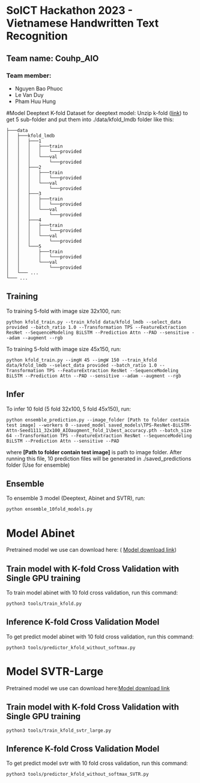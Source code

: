 # SoICT Hackathon 2023 - Vietnamese Handwritten Text Recognition

## Team name: Couhp_AIO
### Team member:
- Nguyen Bao Phuoc
- Le Van Duy
- Pham Huu Hung

#Model Deeptext
K-fold Dataset for deeptext model: Unzip k-fold ([link](https://drive.google.com/drive/folders/1Z1qO-hk6cRwOELIjY_NxTSoTaX51SKIE?usp=drive_link)) to get 5 sub-folder and
put them into ./data/kfold_lmdb folder like this:
```
├───data
│   ├───kfold_lmdb
│   │   ├───1
│   │   │   ├───train
│   │   │   │   └───provided
│   │   │   └───val
│   │   │       └───provided
│   │   ├───2
│   │   │   ├───train
│   │   │   │   └───provided
│   │   │   └───val
│   │   │       └───provided
│   │   ├───3
│   │   │   ├───train
│   │   │   │   └───provided
│   │   │   └───val
│   │   │       └───provided
│   │   ├───4
│   │   │   ├───train
│   │   │   │   └───provided
│   │   │   └───val
│   │   │       └───provided
│   │   └───5
│   │       ├───train
│   │       │   └───provided
│   │       └───val
│   │           └───provided
│   └─── ...
└─── ...
```

## Training
To training 5-fold with image size 32x100, run:
```
python kfold_train.py --train_kfold data/kfold_lmdb --select_data provided --batch_ratio 1.0 --Transformation TPS --FeatureExtraction ResNet --SequenceModeling BiLSTM --Prediction Attn --PAD --sensitive --adam --augment --rgb
```
To training 5-fold with image size 45x150, run:
```
python kfold_train.py --imgH 45 --imgW 150 --train_kfold data/kfold_lmdb --select_data provided --batch_ratio 1.0 --Transformation TPS --FeatureExtraction ResNet --SequenceModeling BiLSTM --Prediction Attn --PAD --sensitive --adam --augment --rgb
```

## Infer
To infer 10 fold (5 fold 32x100, 5 fold 45x150), run:
```
python ensemble_prediction.py --image_folder [Path to folder contain test image] --workers 0 --saved_model saved_models\TPS-ResNet-BiLSTM-Attn-Seed1111_32x100_AIOaugment_fold_1\best_accuracy.pth --batch_size 64 --Transformation TPS --FeatureExtraction ResNet --SequenceModeling BiLSTM --Prediction Attn --sensitive --PAD
```
where **[Path to folder contain test image]** is path to image folder. After running this file,
10 prediction files will be generated in ./saved_predictions folder (Use for ensemble)

## Ensemble
To ensemble 3 model (Deeptext, Abinet and SVTR), run:
```
python ensemble_10fold_models.py
```

# Model Abinet
Pretrained model we use can download here: ( [Model download link](https://paddleocr.bj.bcebos.com/rec_r45_abinet_train.tar))
## Train model with K-fold Cross Validation with Single GPU training

To train model abinet with 10 fold cross validation, run this command:
```
python3 tools/train_kfold.py
```




## Inference K-fold Cross Validation Model

To get predict model abinet with 10 fold cross validation, run this command:

```
python3 tools/predictor_kfold_without_softmax.py
```










# Model SVTR-Large
Pretrained model we use can download here:[Model download link](https://paddleocr.bj.bcebos.com/PP-OCRv3/chinese/rec_svtr_large_none_ctc_en_train.tar)
## Train model with K-fold Cross Validation with Single GPU training
```
python3 tools/train_kfold_svtr_large.py
```


## Inference K-fold Cross Validation Model
To get predict model svtr with 10 fold cross validation, run this command:
```
python3 tools/predictor_kfold_without_softmax_SVTR.py
```
